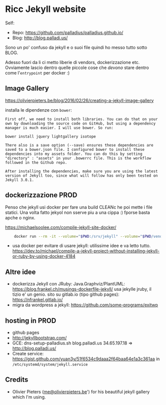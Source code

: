 # Ricc Jekyll website

Self:

* Repo: https://github.com/palladius/palladius.github.io/
* Blog: http://blog.palladi.us/

Sono un po' confuso da jekyll e o suoi file quindi ho messo tutto sotto BLOG.

Adesso fuori da li ci metto liberie di vendors, dockerizzazione etc. Ovviamente lascio dentro
quelle piccole cose che *devono* stare dentro come l'`entrypoint` per docker :)

## Image Gallery

https://olivierpieters.be/blog/2016/02/26/creating-a-jekyll-image-gallery

installa le dipendenze con `bower`:

```
First off, we need to install both libraries. You can do that on your own by downloading the source code on GitHub, but using a dependency manager is much easier. I will use bower. So run:

bower install jquery lightgallery isotope

There also is a save option (--save) ensures these dependencies are saved to a bower.json file. I configured bower to install these dependencies into my assets folder. You can do this by setting "directory" : "assets" in your .bowerrc file. This is the workflow followed in the Github repo.

After installing the dependencies, make sure you are using the latest version of Jekyll too, since what will follow has only been tested on Jekyll 3.0.1.
```

## dockerizzazione PROD

Penso che jekyll usi docker per fare una build CLEANc he poi mette i file statici. Una volta fatto jekyol non sserve piu a una cippa :)
fporse basta apche o nginx.

https://michaelsoolee.com/compile-jekyll-site-docker/

```bash
    docker run --rm -it --volume="$PWD:/srv/jekyll" --volume="$PWD/vendor/bundle:/usr/local/bundle" --env JEKYLL_ENV=production jekyll/jekyll:4.0 jekyll build
```

* usa docker per evitare di usare jekyll: utilissime idee e va letto tutto. https://dev.to/michael/compile-a-jekyll-project-without-installing-jekyll-or-ruby-by-using-docker-4184

## Altre idee

* dockerizza Jekyll con JRuby: Java.Graphviz/PlantUML: https://blog.frankel.ch/musings-dockerfile-jekyll/ usa jekylle  jruby, il tizio e' un genio. sito su gitlab.io (tipo github pages): https://nfrankel.gitlab.io/
* migra da wordpress a jekyll: https://github.com/some-programs/exitwp

## hosting in PROD

* github pages
* http://jekyllbootstrap.com/
* GCE:  dns-setup-palladius.sh blog.palladi.us 34.65.197.18 => http://blog.palladi.us/
* Create service: https://gist.github.com/yuan3y/51f6534c9daaa2f64baa64e1a3c361aa in `/etc/systemd/system/jekyll.service`

## Credits

* Olivier Pieters (me@olivierpieters.be') for his beautiful jekyll gallery which I'm using.
